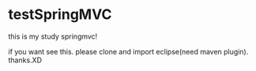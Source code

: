 # testSpringMVC
this is my study springmvc!<p/>
if you want see this. please clone and import eclipse(need maven plugin). thanks.XD
